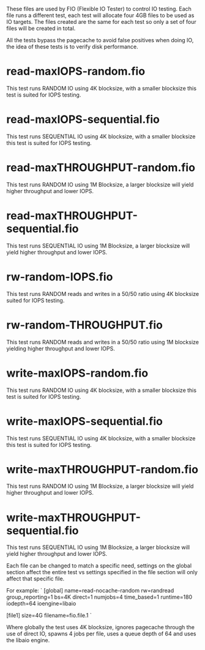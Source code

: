 These files are used by FIO (Flexible IO Tester) to control IO testing. Each file runs a different test, each test will allocate four 4GB files to be used as IO targets. The files created are the same for each test so only a set of four files will be created in total.

All the tests bypass the pagecache to avoid false positives when doing IO, the idea of these tests is to verify disk performance.


# read-maxIOPS-random.fio 
This test runs RANDOM IO using 4K blocksize, with a smaller blocksize this test is suited for IOPS testing.
# read-maxIOPS-sequential.fio 	
This test runs SEQUENTIAL IO using 4K blocksize, with a smaller blocksize this test is suited for IOPS testing.
# read-maxTHROUGHPUT-random.fio 	
This test runs RANDOM IO using 1M Blocksize, a larger blocksize will yield higher throughput and lower IOPS.
# read-maxTHROUGHPUT-sequential.fio 	
This test runs SEQUENTIAL IO using 1M Blocksize, a larger blocksize will yield higher throughput and lower IOPS.
# rw-random-IOPS.fio 	
This test runs RANDOM reads and writes in a 50/50 ratio using 4K blocksize suited for IOPS testing.
# rw-random-THROUGHPUT.fio 	
This test runs RANDOM reads and writes in a 50/50 ratio using 1M blocksize yielding higher throughput and lower IOPS.
# write-maxIOPS-random.fio
This test runs RANDOM IO using 4K blocksize, with a smaller blocksize this test is suited for IOPS testing.
# write-maxIOPS-sequential.fio 	
This test runs SEQUENTIAL IO using 4K blocksize, with a smaller blocksize this test is suited for IOPS testing.
# write-maxTHROUGHPUT-random.fio 	
This test runs RANDOM IO using 1M Blocksize, a larger blocksize will yield higher throughput and lower IOPS.
# write-maxTHROUGHPUT-sequential.fio 	
This test runs SEQUENTIAL IO using 1M Blocksize, a larger blocksize will yield higher throughput and lower IOPS.

Each file can be changed to match a specific need, settings on the global section affect the entire test vs settings specified in the file section will only affect that specific file.

For example:
`
[global]
name=read-nocache-random
rw=randread
group_reporting=1
bs=4K
direct=1
numjobs=4
time_based=1
runtime=180
iodepth=64
ioengine=libaio

[file1]
size=4G
filename=fio.file.1
`

Where globally the test uses 4K blocksize, ignores pagecache through the use of direct IO, spawns 4 jobs per file, uses a queue depth of 64 and uses the libaio engine. 
